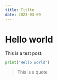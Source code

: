 ```yaml
---
title: Titlte
date: 2023-03-09
---
```


# Hello world

This is a test post.

```python
print("Hello world")
```

> This is a quote
